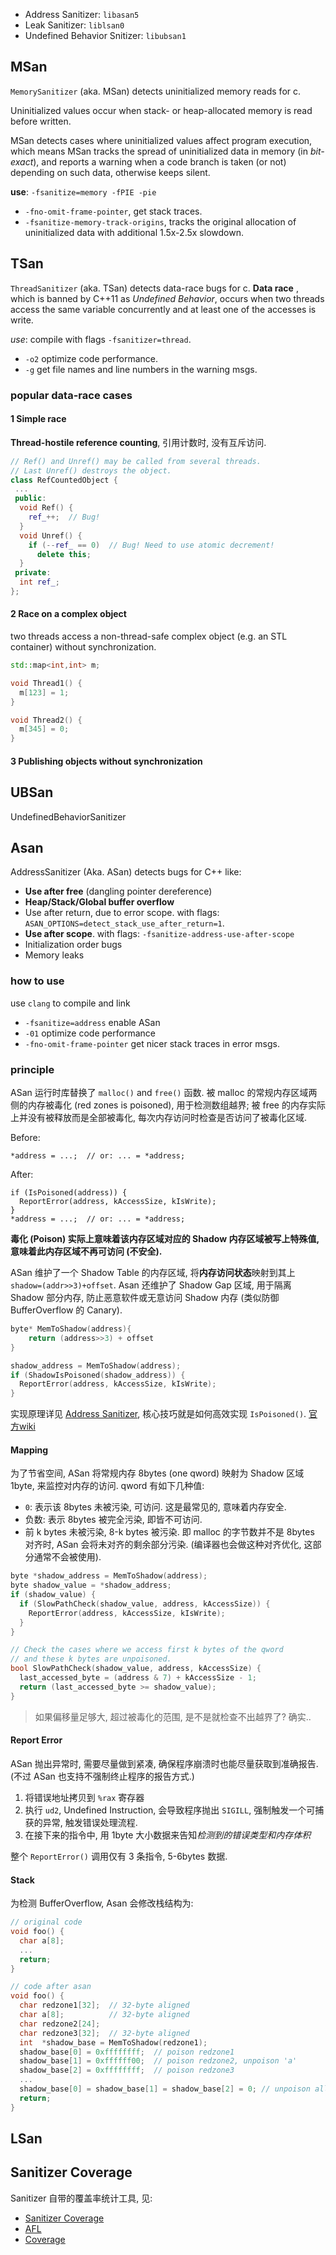 - Address Sanitizer: `libasan5`
- Leak Sanitizer: `liblsan0`
- Undefined Behavior Snitizer: `libubsan1`

## MSan 

`MemorySanitizer` (aka. MSan) detects uninitialized memory reads for c.

Uninitialized values occur when stack- or heap-allocated memory is read before written. 

MSan detects cases where uninitialized values affect program execution, which means MSan tracks the spread of uninitialized data in memory (in *bit-exact*), and reports a warning when a code branch is taken (or not) depending on such data, otherwise keeps silent.

**use**: `-fsanitize=memory -fPIE -pie`
- `-fno-omit-frame-pointer`, get stack traces.
- `-fsanitize-memory-track-origins`, tracks the original allocation of uninitialized data with additional 1.5x-2.5x slowdown.

## TSan

`ThreadSanitizer` (aka. TSan) detects data-race bugs for c. **Data race** , which is banned by C++11 as *Undefined Behavior*,  occurs when two threads access the same variable concurrently and at least one of the accesses is write.

*use*: compile with flags `-fsanitizer=thread`.
- `-o2` optimize code performance.
- `-g` get file names and line numbers in the warning msgs.

### popular data-race cases

#### 1 Simple race

**Thread-hostile reference counting**, 引用计数时, 没有互斥访问.

```cpp
// Ref() and Unref() may be called from several threads.
// Last Unref() destroys the object.
class RefCountedObject {
 ...
 public:
  void Ref() {
    ref_++;  // Bug!
  }
  void Unref() {
    if (--ref_ == 0)  // Bug! Need to use atomic decrement!
      delete this;
  }
 private:
  int ref_;
};
```

#### 2 Race on a complex object

two threads access a non-thread-safe complex object (e.g. an STL container) without synchronization.

```cpp
std::map<int,int> m;

void Thread1() {
  m[123] = 1;
}

void Thread2() {
  m[345] = 0;
}
```

#### 3 Publishing objects without synchronization

## UBSan

UndefinedBehaviorSanitizer

## Asan

AddressSanitizer (Aka. ASan) detects bugs for C++ like:
- **Use after free** (dangling pointer dereference)
- **Heap/Stack/Global buffer overflow**
- Use after return, due to error scope. with flags: `ASAN_OPTIONS=detect_stack_use_after_return=1`.
- **Use after scope**. with flags: `-fsanitize-address-use-after-scope`
- Initialization order bugs
- Memory leaks

### how to use

use `clang` to compile and link 
- `-fsanitize=address` enable ASan
- `-01` optimize code performance
- `-fno-omit-frame-pointer` get nicer stack traces in error msgs.

### principle

ASan 运行时库替换了 `malloc()` and `free()` 函数. 被 malloc 的常规内存区域两侧的内存被毒化 (red zones is poisoned), 用于检测数组越界; 被 free 的内存实际上并没有被释放而是全部被毒化, 每次内存访问时检查是否访问了被毒化区域.

Before:

```
*address = ...;  // or: ... = *address;
```

After:

```
if (IsPoisoned(address)) {
  ReportError(address, kAccessSize, kIsWrite);
}
*address = ...;  // or: ... = *address;
```

**毒化 (Poison) 实际上意味着该内存区域对应的 Shadow 内存区域被写上特殊值, 意味着此内存区域不再可访问 (不安全).**

ASan 维护了一个 Shadow Table 的内存区域, 将**内存访问状态**映射到其上 `shadow=(addr>>3)+offset`. Asan 还维护了 Shadow Gap 区域, 用于隔离 Shadow 部分内存, 防止恶意软件或无意访问 Shadow 内存 (类似防御 BufferOverflow 的 Canary).

```cpp
byte* MemToShadow(address){
	return (address>>3) + offset
}

shadow_address = MemToShadow(address);
if (ShadowIsPoisoned(shadow_address)) {
  ReportError(address, kAccessSize, kIsWrite);
}
```

实现原理详见 [Address Sanitizer](Address%20Sanitizer.md), 核心技巧就是如何高效实现 `IsPoisoned()`. [官方wiki](https://github.com/google/sanitizers/wiki/AddressSanitizerAlgorithm)

#### Mapping

为了节省空间, ASan 将常规内存 8bytes (one qword) 映射为 Shadow 区域 1byte, 来监控对内存的访问. qword 有如下几种值:
- `0`: 表示该 8bytes 未被污染, 可访问. 这是最常见的, 意味着内存安全.
- 负数: 表示 8bytes 被完全污染, 即皆不可访问.
- 前 k bytes 未被污染, 8-k bytes 被污染. 即 malloc 的字节数并不是 8bytes 对齐时, ASan 会将未对齐的剩余部分污染. (编译器也会做这种对齐优化, 这部分通常不会被使用).

```cpp
byte *shadow_address = MemToShadow(address);
byte shadow_value = *shadow_address;
if (shadow_value) {
  if (SlowPathCheck(shadow_value, address, kAccessSize)) {
    ReportError(address, kAccessSize, kIsWrite);
  }
}

// Check the cases where we access first k bytes of the qword
// and these k bytes are unpoisoned.
bool SlowPathCheck(shadow_value, address, kAccessSize) {
  last_accessed_byte = (address & 7) + kAccessSize - 1;
  return (last_accessed_byte >= shadow_value);
}
```
> 如果偏移量足够大, 超过被毒化的范围, 是不是就检查不出越界了? 确实..

#### Report Error

ASan 抛出异常时, 需要尽量做到紧凑, 确保程序崩溃时也能尽量获取到准确报告. (不过 ASan 也支持不强制终止程序的报告方式.)

1. 将错误地址拷贝到 `%rax` 寄存器
2. 执行 `ud2`, Undefined Instruction, 会导致程序抛出 `SIGILL`, 强制触发一个可捕获的异常, 触发错误处理流程.
3. 在接下来的指令中, 用 1byte 大小数据来告知*检测到的错误类型和内存体积*

整个 `ReportError()` 调用仅有 3 条指令, 5-6bytes 数据.

#### Stack

为检测 BufferOverflow, Asan 会修改栈结构为:

```cpp
// original code
void foo() {
  char a[8];
  ...
  return;
}
```

```cpp
// code after asan
void foo() {
  char redzone1[32];  // 32-byte aligned
  char a[8];          // 32-byte aligned
  char redzone2[24];
  char redzone3[32];  // 32-byte aligned
  int  *shadow_base = MemToShadow(redzone1);
  shadow_base[0] = 0xffffffff;  // poison redzone1
  shadow_base[1] = 0xffffff00;  // poison redzone2, unpoison 'a'
  shadow_base[2] = 0xffffffff;  // poison redzone3
  ...
  shadow_base[0] = shadow_base[1] = shadow_base[2] = 0; // unpoison all
  return;
}
```

## LSan

## Sanitizer Coverage

Sanitizer 自带的覆盖率统计工具, 见:
- [Sanitizer Coverage](Sanitizer%20Coverage.md)
- [AFL](AFL.md)
- [Coverage](../Coverage.md)

